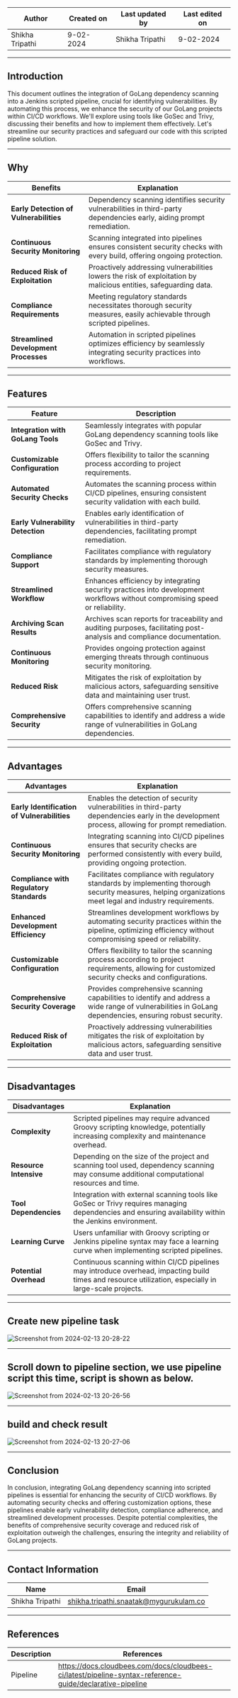 
| Author | Created on | Last updated by | Last edited on |
|--------|------------|-----------------|----------------|
|Shikha Tripathi| 9-02-2024 | Shikha Tripathi | 9-02-2024|

***

## Introduction
This document outlines the integration of GoLang dependency scanning into a Jenkins scripted pipeline, crucial for identifying vulnerabilities. By automating this process, we enhance the security of our GoLang projects within CI/CD workflows. We'll explore using tools like GoSec and Trivy, discussing their benefits and how to implement them effectively. Let's streamline our security practices and safeguard our code with this scripted pipeline solution.

***
## Why
| Benefits | Explanation |
|----------|-------------|
| **Early Detection of Vulnerabilities**|	Dependency scanning identifies security vulnerabilities in third-party dependencies early, aiding prompt remediation.|
| **Continuous Security Monitoring**| Scanning integrated into pipelines ensures consistent security checks with every build, offering ongoing protection.|
| **Reduced Risk of Exploitation**| Proactively addressing vulnerabilities lowers the risk of exploitation by malicious entities, safeguarding data.|
| **Compliance Requirements** |	Meeting regulatory standards necessitates thorough security measures, easily achievable through scripted pipelines.|
| **Streamlined Development Processes**	| Automation in scripted pipelines optimizes efficiency by seamlessly integrating security practices into workflows.|

***
## Features
| Feature |	Description |
|---------|-------------|
| **Integration with GoLang Tools**	| Seamlessly integrates with popular GoLang dependency scanning tools like GoSec and Trivy.|
| **Customizable Configuration** |	Offers flexibility to tailor the scanning process according to project requirements. |
| **Automated Security Checks**	| Automates the scanning process within CI/CD pipelines, ensuring consistent security validation with each build.|
|**Early Vulnerability Detection**|	Enables early identification of vulnerabilities in third-party dependencies, facilitating prompt remediation.|
| **Compliance Support** |	Facilitates compliance with regulatory standards by implementing thorough security measures.|
| **Streamlined Workflow** |	Enhances efficiency by integrating security practices into development workflows without compromising speed or reliability.|
| **Archiving Scan Results** | Archives scan reports for traceability and auditing purposes, facilitating post-analysis and compliance documentation.|
| **Continuous Monitoring**	| Provides ongoing protection against emerging threats through continuous security monitoring.|
| **Reduced Risk** | Mitigates the risk of exploitation by malicious actors, safeguarding sensitive data and maintaining user trust.|
| **Comprehensive Security** |	Offers comprehensive scanning capabilities to identify and address a wide range of vulnerabilities in GoLang dependencies.|

***
## Advantages
| Advantages |	Explanation |
|------------|--------------|
| **Early Identification of Vulnerabilities** |	Enables the detection of security vulnerabilities in third-party dependencies early in the development process, allowing for prompt remediation.|
| **Continuous Security Monitoring** |	Integrating scanning into CI/CD pipelines ensures that security checks are performed consistently with every build, providing ongoing protection.|
| **Compliance with Regulatory Standards** |	Facilitates compliance with regulatory standards by implementing thorough security measures, helping organizations meet legal and industry requirements.|
| **Enhanced Development Efficiency**	| Streamlines development workflows by automating security practices within the pipeline, optimizing efficiency without compromising speed or reliability.|
| **Customizable Configuration**|	Offers flexibility to tailor the scanning process according to project requirements, allowing for customized security checks and configurations.|
| **Comprehensive Security Coverage**	| Provides comprehensive scanning capabilities to identify and address a wide range of vulnerabilities in GoLang dependencies, ensuring robust security.|
| **Reduced Risk of Exploitation**	| Proactively addressing vulnerabilities mitigates the risk of exploitation by malicious actors, safeguarding sensitive data and user trust.|

***
## Disadvantages
| Disadvantages	| Explanation |
|---------------|-------------|
| **Complexity** |	Scripted pipelines may require advanced Groovy scripting knowledge, potentially increasing complexity and maintenance overhead.|
| **Resource Intensive**|	Depending on the size of the project and scanning tool used, dependency scanning may consume additional computational resources and time.|
| **Tool Dependencies** |	Integration with external scanning tools like GoSec or Trivy requires managing dependencies and ensuring availability within the Jenkins environment.|
| **Learning Curve** |	Users unfamiliar with Groovy scripting or Jenkins pipeline syntax may face a learning curve when implementing scripted pipelines.
| **Potential Overhead**|	Continuous scanning within CI/CD pipelines may introduce overhead, impacting build times and resource utilization, especially in large-scale projects.|

***
## Create new pipeline task

![Screenshot from 2024-02-13 20-28-22](https://github.com/avengers-p7/Documentation/assets/156056746/b8595f14-32ae-4198-ab11-500e6736182a)

***
## Scroll down to pipeline section, we use pipeline script this time, script is shown as below.
![Screenshot from 2024-02-13 20-26-56](https://github.com/avengers-p7/Documentation/assets/156056746/561bdbff-8fb5-4b4b-afc9-a3a289fd8c3c)

***
## build and check result
![Screenshot from 2024-02-13 20-27-06](https://github.com/avengers-p7/Documentation/assets/156056746/4947de2f-6608-4373-b0db-8e6efee00d50)

***
## Conclusion
In conclusion, integrating GoLang dependency scanning into scripted pipelines is essential for enhancing the security of CI/CD workflows. By automating security checks and offering customization options, these pipelines enable early vulnerability detection, compliance adherence, and streamlined development processes. Despite potential complexities, the benefits of comprehensive security coverage and reduced risk of exploitation outweigh the challenges, ensuring the integrity and reliability of GoLang projects.

***

## Contact Information

|     Name         | Email  |
| -----------------| ------------------------------------ |
| Shikha Tripathi   | shikha.tripathi.snaatak@mygurukulam.co |
***

## References

| Description                                   | References  
| --------------------------------------------  | -------------------------------------------------|
| Pipeline | https://docs.cloudbees.com/docs/cloudbees-ci/latest/pipeline-syntax-reference-guide/declarative-pipeline |

